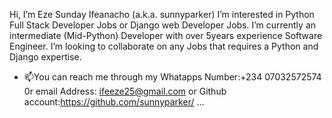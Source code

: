  Hi, I’m Eze Sunday Ifeanacho (a.k.a. sunnyparker)
 I’m interested in Python Full Stack Developer Jobs or Django web Developer Jobs.
 I’m currently an intermediate (Mid-Python) Developer with over 5years experience Software Engineer.
 I’m looking to collaborate on any Jobs that requires a Python and Django expertise.
- 📫You can reach me through my Whatapps Number:+234 07032572574 0r email Address: ifeeze25@gmail.com
or Github account:https://github.com/sunnyparker/ ...

<!---
sunnyparker/sunnyparker is a ✨ special ✨ repository because its `README.md` (this file) appears on your GitHub profile.
You can click the Preview link to take a look at your changes.
--->

